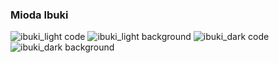 ### Mioda Ibuki
![ibuki_light code](assets/screenshots/danganRonpa/ibuki_light_code.png)
![ibuki_light background](assets/screenshots/danganRonpa/ibuki_light_background.png)
![ibuki_dark code](assets/screenshots/danganRonpa/ibuki_dark_code.png)
![ibuki_dark background](assets/screenshots/danganRonpa/ibuki_dark_background.png)
